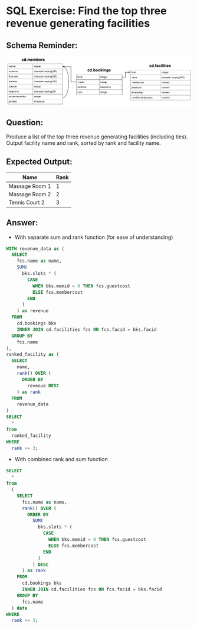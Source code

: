 # SQL Exercise: Find the top three revenue generating facilities

## Schema Reminder:

![Schema Diagram](../__resources/image.png)

## Question:

Produce a list of the top three revenue generating facilities (including ties). Output facility name and rank, sorted by rank and facility name.

## Expected Output:

| Name           | Rank |
| -------------- | ---- |
| Massage Room 1 | 1    |
| Massage Room 2 | 2    |
| Tennis Court 2 | 3    |

## Answer:
* With separate sum and rank function (for ease of understanding)
```sql
WITH revenue_data as (
  SELECT
    fcs.name as name,
    SUM(
      bks.slots * (
        CASE
          WHEN bks.memid = 0 THEN fcs.guestcost
          ELSE fcs.membercost
        END
      )
    ) as revenue
  FROM
    cd.bookings bks
    INNER JOIN cd.facilities fcs ON fcs.facid = bks.facid
  GROUP BY
    fcs.name
),
ranked_facility as (
  SELECT
    name,
    rank() OVER (
      ORDER BY
        revenue DESC
    ) as rank
  FROM
    revenue_data
)
SELECT
  *
from
  ranked_facility
WHERE
  rank <= 3;
```

* With combined rank and sum function
```sql
SELECT
  *
from
  (
    SELECT
      fcs.name as name,
      rank() OVER (
        ORDER BY
          SUM(
            bks.slots * (
              CASE
                WHEN bks.memid = 0 THEN fcs.guestcost
                ELSE fcs.membercost
              END
            )
          ) DESC
      ) as rank
    FROM
      cd.bookings bks
      INNER JOIN cd.facilities fcs ON fcs.facid = bks.facid
    GROUP BY
      fcs.name
  ) data
WHERE
  rank <= 3;
```
